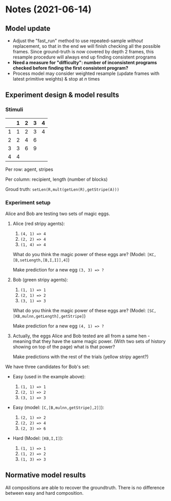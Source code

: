 
# Notes (2021-06-14)

## Model update

- Adjust the "fast_run" method to use repeated-sample *without* replacement, so that in the end we will finish checking all the possible frames. Since ground-truth is now covered by depth 2 frames, this resample procedure will always end up finding consistent programs
- **Need a measure for "difficulty": number of inconsistent programs checked before finding the first consistent program?**
- Process model may consider weighted resample (update frames with latest primitive weights) & stop at *n* times

## Experiment design & model results

### Stimuli

|   | 1 | 2 | 3 | 4 |
|---|---|---|---|---|
| 1 | 1 | 2 | 3 | 4 |
| 2 | 2 | 4 | 6 |   |
| 3 | 3 | 6 | 9 |   |
| 4 | 4 |   |   |   |

Per row: agent, stripes

Per column: recipient, length (number of blocks)

Groud truth: `setLen(R,mult(getLen(R),getStripe(A)))`

### Experiment setup

Alice and Bob are testing two sets of magic eggs.

1. Alice (red stripy agents):

   1. `(4, 1) => 4`
   2. `(2, 2) => 4`
   3. `(1, 4) => 4`

   What do you think the magic power of these eggs are? (Model: `[KC,[B,setLength,[B,I,I]],4]`)

   Make prediction for a new egg `(3, 3) => ?`

2. Bob (green stripy agents):

   1. `(1, 1) => 1`
   2. `(2, 1) => 2`
   3. `(3, 1) => 3`

   What do you think the magic power of these eggs are? (Model: `[SC,[KB,mulnn,getLength],getStripe]`)

   Make prediction for a new egg `(4, 1) => ?`

3. Actually, the eggs Alice and Bob tested are all from a same hen - meaning that they have the same magic power. (With two sets of history showing on top of the page) what is that power?

   Make predictions with the rest of the trials (yellow stripy agent?)

We have three candidates for Bob's set:

- Easy (used in the example above):

   1. `(1, 1) => 1`
   2. `(2, 1) => 2`
   3. `(3, 1) => 3`

- Easy (model: `[C,[B,mulnn,getStripe],2]]`):

   1. `(2, 1) => 2`
   2. `(2, 2) => 4`
   3. `(2, 3) => 6`

- Hard (Model: `[KB,I,I]`):

   1. `(1, 1) => 1`
   2. `(1, 2) => 2`
   3. `(1, 3) => 3`

## Normative model results

All compositions are able to recover the groundtruth. There is no difference between easy and hard composition.


